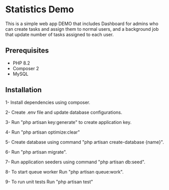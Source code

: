 # Statistics Demo

This is a simple web app DEMO that includes Dashboard for admins who can create tasks and assign them to normal users, and a background job that update number of tasks assigned to each user.

## Prerequisites

- PHP 8.2
- Composer 2
- MySQL

## Installation
 
 1- Install dependencies using composer.

 2- Create .env file and update database configurations.

 3- Run "php artisan key:generate" to create application key.

 4- Run "php artisan optimize:clear"

 5- Create database using command "php artisan create-database {name}".

 6- Run "php artisan migrate".

 7- Run application seeders using command "php artisan db:seed".

 8- To start queue worker Run "php artisan queue:work".

 9- To run unit tests Run "php artisan test"